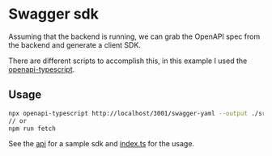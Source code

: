 # Swagger sdk

Assuming that the backend is running, we can grab the OpenAPI spec from the backend and generate a client SDK.

There are different scripts to accomplish this, in this example I used the [openapi-typescript](https://github.com/drwpow/openapi-typescript).

## Usage
  
```sh
npx openapi-typescript http://localhost/3001/swagger-yaml --output ./src/api.d.ts
// or
npm run fetch
```

See the [api](./src/api.d.ts) for a sample sdk and [index.ts](./src/index.ts) for the usage.